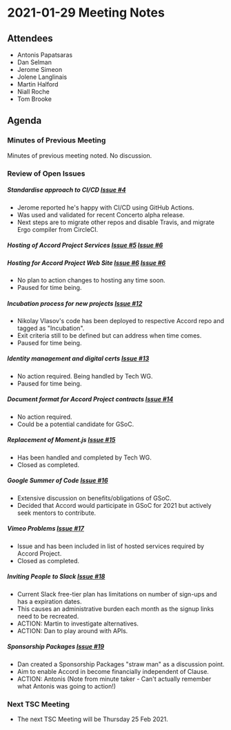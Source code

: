 # 2021-01-29 Meeting Notes

## Attendees
- Antonis Papatsaras
- Dan Selman
- Jerome Simeon
- Jolene Langlinais
- Martin Halford
- Niall Roche
- Tom Brooke

## Agenda

### Minutes of Previous Meeting

Minutes of previous meeting noted. No discussion. 

### Review of Open Issues

##### Standardise approach to CI/CD [Issue #4](https://github.com/accordproject/technical-steering-committee/issues/4)
- Jerome reported he's happy with CI/CD using GitHub Actions.
- Was used and validated for recent Concerto alpha release.
- Next steps are to migrate other repos and disable Travis, and migrate Ergo compiler from CircleCI.

##### Hosting of Accord Project Services [Issue #5](https://github.com/accordproject/technical-steering-committee/issues/5) [Issue #6](https://github.com/accordproject/technical-steering-committee/issues/6)
##### Hosting for Accord Project Web Site [Issue #6](https://github.com/accordproject/technical-steering-committee/issues/5) [Issue #6](https://github.com/accordproject/technical-steering-committee/issues/5)
- No plan to action changes to hosting any time soon.
- Paused for time being.

##### Incubation process for new projects [Issue #12](https://github.com/accordproject/technical-steering-committee/issues/12)
- Nikolay Vlasov's code has been deployed to respective Accord repo and tagged as "Incubation".
- Exit criteria still to be defined but can address when time comes.
- Paused for time being.

##### Identity management and digital certs [Issue #13](https://github.com/accordproject/technical-steering-committee/issues/13)

- No action required. Being handled by Tech WG.
- Paused for time being.

##### Document format for Accord Project contracts [Issue #14](https://github.com/accordproject/technical-steering-committee/issues/14)

- No action required. 
- Could be a potential candidate for GSoC.

##### Replacement of Moment.js [Issue #15](https://github.com/accordproject/technical-steering-committee/issues/15)

- Has been handled and completed by Tech WG.
- Closed as completed.

##### Google Summer of Code [Issue #16](https://github.com/accordproject/technical-steering-committee/issues/16)
- Extensive discussion on benefits/obligations of GSoC.
- Decided that Accord would participate in GSoC for 2021 but actively seek mentors to contribute.

##### Vimeo Problems [Issue #17](https://github.com/accordproject/technical-steering-committee/issues/17)
- Issue and has been included in list of hosted services required by Accord Project.
- Closed as completed.

##### Inviting People to Slack [Issue #18](https://github.com/accordproject/technical-steering-committee/issues/18)
- Current Slack free-tier plan has limitations on number of sign-ups and has a expiration dates.
- This causes an administrative burden each month as the signup links need to be recreated.
- ACTION: Martin to investigate alternatives.
- ACTION: Dan to play around with APIs.

##### Sponsorship Packages [Issue #19](https://github.com/accordproject/technical-steering-committee/issues/19)
- Dan created a Sponsorship Packages "straw man" as a discussion point.
- Aim to enable Accord in become financially independent of Clause.
- ACTION: Antonis (Note from minute taker - Can't actually remember what Antonis was going to action!)

### Next TSC Meeting
 
- The next TSC Meeting will be Thursday 25 Feb 2021.